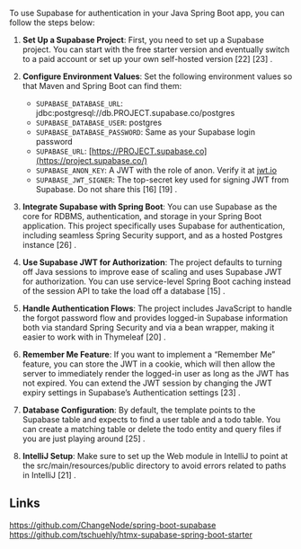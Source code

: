 To use Supabase for authentication in your Java Spring Boot app, you can follow the steps below:

1. **Set Up a Supabase Project**: First, you need to set up a Supabase project. You can start with the free starter version and eventually switch to a paid account or set up your own self-hosted version [22] [23] .
    
2. **Configure Environment Values**: Set the following environment values so that Maven and Spring Boot can find them:
    
    - `SUPABASE_DATABASE_URL`: jdbc:postgresql://db.PROJECT.supabase.co/postgres
    - `SUPABASE_DATABASE_USER`: postgres
    - `SUPABASE_DATABASE_PASSWORD`: Same as your Supabase login password
    - `SUPABASE_URL`: [https://PROJECT.supabase.co](https://project.supabase.co/)
    - `SUPABASE_ANON_KEY`: A JWT with the role of anon. Verify it at [jwt.io](https://jwt.io/)
    - `SUPABASE_JWT_SIGNER`: The top-secret key used for signing JWT from Supabase. Do not share this [16] [19] .
3. **Integrate Supabase with Spring Boot**: You can use Supabase as the core for RDBMS, authentication, and storage in your Spring Boot application. This project specifically uses Supabase for authentication, including seamless Spring Security support, and as a hosted Postgres instance [26] .
    
4. **Use Supabase JWT for Authorization**: The project defaults to turning off Java sessions to improve ease of scaling and uses Supabase JWT for authorization. You can use service-level Spring Boot caching instead of the session API to take the load off a database [15] .
    
5. **Handle Authentication Flows**: The project includes JavaScript to handle the forgot password flow and provides logged-in Supabase information both via standard Spring Security and via a bean wrapper, making it easier to work with in Thymeleaf [20] .
    
6. **Remember Me Feature**: If you want to implement a “Remember Me” feature, you can store the JWT in a cookie, which will then allow the server to immediately render the logged-in user as long as the JWT has not expired. You can extend the JWT session by changing the JWT expiry settings in Supabase’s Authentication settings [23] .
    
7. **Database Configuration**: By default, the template points to the Supabase table and expects to find a user table and a todo table. You can create a matching table or delete the todo entity and query files if you are just playing around [25] .
    
8. **IntelliJ Setup**: Make sure to set up the Web module in IntelliJ to point at the src/main/resources/public directory to avoid errors related to paths in IntelliJ [21] .


## Links

https://github.com/ChangeNode/spring-boot-supabase
https://github.com/tschuehly/htmx-supabase-spring-boot-starter



